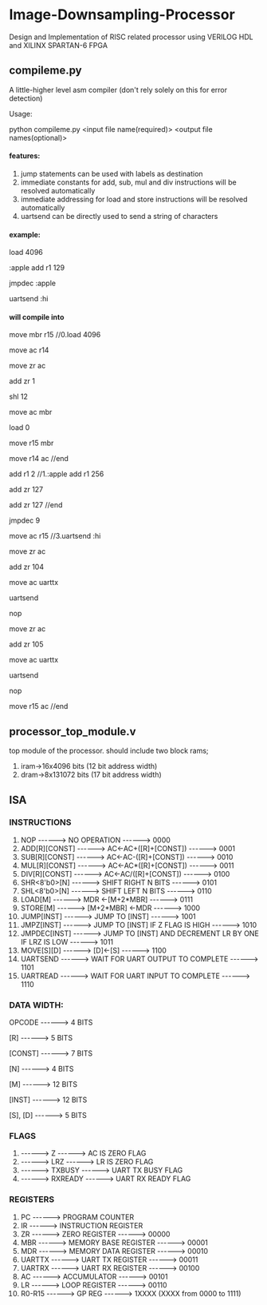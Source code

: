 # Image-Downsampling-Processor
Design and Implementation of RISC related processor using VERILOG HDL and XILINX SPARTAN-6 FPGA


## compileme.py
A little-higher level asm compiler (don't rely solely on this for error detection)

Usage:

python compileme.py <input file name(required)> <output file names(optional)>

#### features:

1. jump statements can be used with labels as destination
2. immediate constants for add, sub, mul and div instructions will be resolved automatically
3. immediate addressing for load and store instructions will be resolved automatically
4. uartsend can be directly used to send a string of characters

#### example:

load 4096

:apple add r1 129

jmpdec :apple

uartsend :hi

#### will compile into

move mbr r15 //0.load 4096

move ac r14

move zr ac

add zr 1

shl 12

move ac mbr

load 0

move r15 mbr

move r14 ac //end

add r1 2 //1.:apple add r1 256

add zr 127

add zr 127 //end

jmpdec 9

move ac r15 //3.uartsend :hi

move zr ac

add zr 104

move ac uarttx

uartsend

nop

move zr ac

add zr 105

move ac uarttx

uartsend

nop

move r15 ac //end


## processor_top_module.v
top module of the processor. should include two block rams;
1. iram->16x4096 bits (12 bit address width)
2. dram->8x131072 bits (17 bit address width)

## ISA
### INSTRUCTIONS

1. NOP ------> NO OPERATION ------> 0000
2. ADD[R][CONST] ------> AC<-AC+([R]+[CONST]) ------> 0001
3. SUB[R][CONST] ------> AC<-AC-([R]+[CONST]) ------> 0010
4. MUL[R][CONST] ------> AC<-AC*([R]+[CONST]) ------> 0011
5. DIV[R][CONST] ------> AC<-AC/([R]+[CONST]) ------> 0100
6. SHR<8'b0>[N] ------> SHIFT RIGHT N BITS ------> 0101
7. SHL<8'b0>[N] ------> SHIFT LEFT N BITS ------> 0110
8. LOAD[M] ------> MDR <-[M+2*MBR] ------> 0111
9. STORE[M] ------> [M+2*MBR] <-MDR ------> 1000
10. JUMP[INST] ------> JUMP TO [INST] ------> 1001
11. JMPZ[INST] ------> JUMP TO [INST] IF Z FLAG IS HIGH ------> 1010
12. JMPDEC[INST] ------> JUMP TO [INST] AND DECREMENT LR BY ONE IF LRZ IS LOW ------> 1011
13. MOVE[S][D] ------> [D]<-[S] ------> 1100
14. UARTSEND ------> WAIT FOR UART OUTPUT TO COMPLETE ------> 1101
15. UARTREAD ------> WAIT FOR UART INPUT TO COMPLETE ------> 1110

### DATA WIDTH:
OPCODE ------> 4 BITS

[R] ------> 5 BITS

[CONST] ------> 7 BITS

[N] ------> 4 BITS

[M] ------> 12 BITS

[INST] ------> 12 BITS

[S], [D] ------> 5 BITS


### FLAGS

1. ------> Z ------> AC IS ZERO FLAG
2. ------> LRZ ------> LR IS ZERO FLAG
3. ------> TXBUSY ------> UART TX BUSY FLAG
4. ------> RXREADY ------> UART RX READY FLAG



### REGISTERS

1. PC ------> PROGRAM COUNTER 
2. IR ------> INSTRUCTION REGISTER
3. ZR ------> ZERO REGISTER ------> 00000 
4. MBR ------> MEMORY BASE REGISTER ------> 00001
5. MDR ------> MEMORY DATA REGISTER ------> 00010
6. UARTTX ------> UART TX REGISTER ------> 00011
7. UARTRX ------> UART RX REGISTER ------> 00100
8. AC ------> ACCUMULATOR ------> 00101
9. LR ------> LOOP REGISTER ------> 00110
10. R0-R15 ------> GP REG ------> 1XXXX (XXXX from 0000 to 1111)

